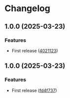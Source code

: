# Changelog

## 1.0.0 (2025-03-23)


### Features

* First release ([4021123](https://github.com/artmakh/dxvk-version-mananger/commit/4021123522614aee384b5f2a103c25bc4bda2792))

## 1.0.0 (2025-03-23)


### Features

* First release ([fd4f737](https://github.com/artmakh/dxvk-version-mananger/commit/fd4f7371c7b1979631cc2a914d394ea34bcd5bf7))
